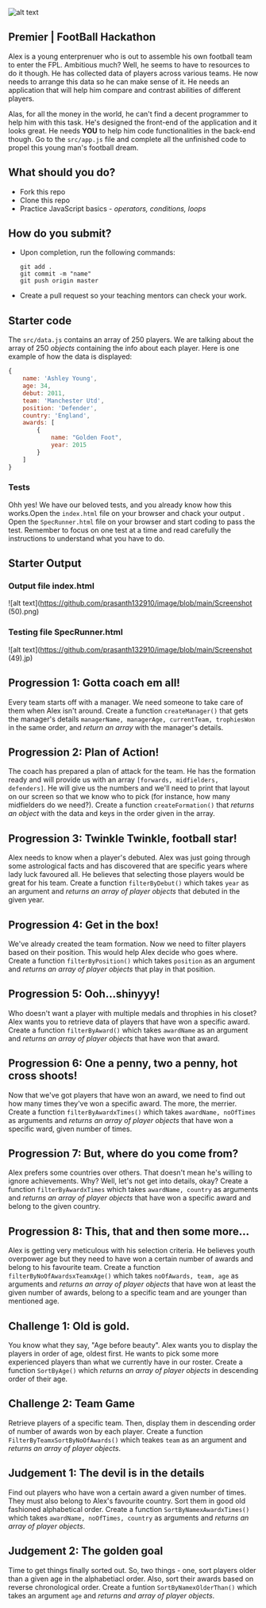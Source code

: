 ![alt text](https://github.com/prasanth132910/image/blob/main/logo.png)

## Premier | FootBall  Hackathon

Alex is a young enterprenuer who is out to assemble his own football team to enter the FPL. Ambitious much? Well, he seems to have to resources to do it though. He has collected data of players across various teams. He now needs to arrange this data so he can make sense of it. He needs an application that will help him compare and contrast abilities of different players.

Alas, for all the money in the world, he can't find a decent programmer to help him with this task. He's designed the front-end of the application and it looks great. He needs **YOU** to help him code functionalities in the back-end though. Go to the `src/app.js` file and complete all the unfinished code to propel this young man's football dream.

## What should you do?

- Fork this repo
- Clone this repo
- Practice JavaScript basics - _operators, conditions, loops_

## How do you submit?

- Upon completion, run the following commands:

  ```
  git add .
  git commit -m "name"
  git push origin master
  ```

- Create a pull request so your teaching mentors can check your work.

## Starter code

The `src/data.js` contains an array of 250 players. We are talking about the array of 250 _objects_ containing the info about each player. Here is one example of how the data is displayed:

```javascript
{
    name: 'Ashley Young',
    age: 34,
    debut: 2011,
    team: 'Manchester Utd',
    position: 'Defender',
    country: 'England',
    awards: [
        {
            name: "Golden Foot",
            year: 2015
        }
    ]
}
```

### Tests

Ohh yes! We have our beloved tests, and you already know how this works.Open the `index.html` file on your browser and chack your output . Open the `SpecRunner.html` file on your browser and start coding to pass the test. Remember to focus on one test at a time and read carefully the instructions to understand what you have to do.

## Starter Output

### Output file index.html
![alt text](https://github.com/prasanth132910/image/blob/main/Screenshot (50).png)

### Testing file SpecRunner.html
![alt text](https://github.com/prasanth132910/image/blob/main/Screenshot (49).jp)

## Progression 1: Gotta coach em all!

Every team starts off with a manager. We need someone to take care of them when Alex isn't around. Create a function `createManager()` that gets the manager's details `managerName, managerAge, currentTeam, trophiesWon` in the same order, and _return an array_ with the manager's details.

## Progression 2: Plan of Action!

The coach has prepared a plan of attack for the team. He has the formation ready and will provide us with an array `[forwards, midfielders, defenders]`. He will give us the numbers and we'll need to print that layout on our screen so that we know who to pick (for instance, how many midfielders do we need?). Create a function `createFormation()` that _returns an object_ with the data and keys in the order given in the array.

## Progression 3: Twinkle Twinkle, football star!

Alex needs to know when a player's debuted. Alex was just going through some astrological facts and has discovered that are specific years where lady luck favoured all. He believes that selecting those players would be great for his team. Create a function `filterByDebut()` which takes `year` as an argument and _returns an array of player objects_ that debuted in the given year.

## Progression 4: Get in the box!

We've already created the team formation. Now we need to filter players based on their position. This would help Alex decide who goes where. Create a function `filterByPosition()` which takes `position` as an argument and _returns an array of player objects_ that play in that position.

## Progression 5: Ooh...shinyyy!

Who doesn't want a player with multiple medals and throphies in his closet? Alex wants you to retrieve data of players that have won a specific award. Create a function `filterByAward()` which takes `awardName` as an argument and _returns an array of player objects_ that have won that award.

## Progression 6: One a penny, two a penny, hot cross shoots!

Now that we've got players that have won an award, we need to find out how many times they've won a specific award. The more, the merrier. Create a function `filterByAwardxTimes()` which takes `awardName, noOfTimes` as arguments and _returns an array of player objects_ that have won a specific ward, given number of times.

## Progression 7: But, where do you come from?

Alex prefers some countries over others. That doesn't mean he's willing to ignore achievements. Why? Well, let's not get into details, okay? Create a function `filterByAwardxTimes` which takes `awardName, country` as arguments and _returns an array of player objects_ that have won a specific award and belong to the given country.

## Progression 8: This, that and then some more...

Alex is getting very meticulous with his selection criteria. He believes youth overpower age but they need to have won a certain number of awards and belong to his favourite team. Create a function `filterByNoOfAwardsxTeamxAge()` which takes `noOfAwards, team, age` as arguments and _returns an array of player objects_ that have won at least the given number of awards, belong to a specific team and are younger than mentioned age.

## Challenge 1: Old is gold.

You know what they say, "Age before beauty". Alex wants you to display the players in order of age, oldest first. He wants to pick some more experienced players than what we currently have in our roster. Create a function `SortByAge()` which _returns an array of player objects_ in descending order of their age.

## Challenge 2: Team Game

Retrieve players of a specific team. Then, display them in descending order of number of awards won by each player. Create a function `FilterByTeamxSortByNoOfAwards()` which teakes `team` as an argument and _returns an array of player objects_.

## Judgement 1: The devil is in the details

Find out players who have won a certain award a given number of times. They must also belong to Alex's favourite country. Sort them in good old fashioned alphabetical order. Create a function `SortByNamexAwardxTimes()` which takes `awardName, noOfTimes, country` as arguments and _returns an array of player objects_.

## Judgement 2: The golden goal

Time to get things finally sorted out. So, two things - one, sort players older than a given age in the alphabetiacl order. Also, sort their awards based on reverse chronological order. Create a funtion `SortByNamexOlderThan()` which takes an argument `age` and _returns and array of player objects_.
